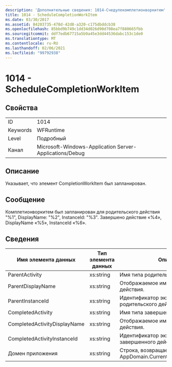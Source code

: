 ```yaml
---
description: 'Дополнительные сведения: 1014-Счедулекомплетионворкитем'
title: 1014 - ScheduleCompletionWorkItem
ms.date: 03/30/2017
ms.assetid: 84203735-478d-42d8-a320-c175dbddcb38
ms.openlocfilehash: 85bbd9b749c1dd34d026d90d708ea7f880665fbb
ms.sourcegitcommit: ddf7edb67715a5b9a45e3dd44536dabc153c1de0
ms.translationtype: MT
ms.contentlocale: ru-RU
ms.lasthandoff: 02/06/2021
ms.locfileid: "99792938"
---
```

# <a name="1014---schedulecompletionworkitem"></a>1014 - ScheduleCompletionWorkItem

## <a name="properties"></a>Свойства  
  
|||  
|-|-|  
|ID|1014|  
|Keywords|WFRuntime|  
|Level|Подробный|  
|Канал|Microsoft-Windows-Application Server-Applications/Debug|  
  
## <a name="description"></a>Описание  

 Указывает, что элемент CompletionWorkItem был запланирован.  
  
## <a name="message"></a>Сообщение  

 Комплетионворкитем был запланирован для родительского действия "%1", DisplayName: "%2", InstanceId: "%3".  Завершено действие «%4», DisplayName «%5», InstanceId «%6».  
  
## <a name="details"></a>Сведения  
  
|Имя элемента данных|Тип элемента данных|Описание|  
|--------------------|--------------------|-----------------|  
|ParentActivity|xs:string|Имя типа родительского действия.|  
|ParentDisplayName|xs:string|Отображаемое имя родительского действия.|  
|ParentInstanceId|xs:string|Идентификатор экземпляра родительского действия.|  
|CompletedActivity|xs:string|Имя типа завершенного действия.|  
|CompletedActivityDisplayName|xs:string|Отображаемое имя завершенного действия.|  
|CompletedActivityInstanceId|xs:string|Идентификатор экземпляра завершенного действия.|  
|Домен приложения|xs:string|Строка, возвращаемая AppDomain.CurrentDomain.FriendlyName.|
